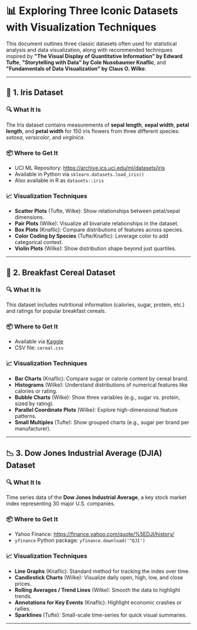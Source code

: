 # 📊 Exploring Three Iconic Datasets with Visualization Techniques

This document outlines three classic datasets often used for statistical analysis and data visualization, along with recommended techniques inspired by **"The Visual Display of Quantitative Information" by Edward Tufte**, **"Storytelling with Data" by Cole Nussbaumer Knaflic**, and **"Fundamentals of Data Visualization" by Claus O. Wilke**.

---

## 🌸 1. Iris Dataset

### 🔍 What It Is

The Iris dataset contains measurements of **sepal length**, **sepal width**, **petal length**, and **petal width** for 150 iris flowers from three different species: _setosa_, _versicolor_, and _virginica_.

### 📦 Where to Get It

- UCI ML Repository: https://archive.ics.uci.edu/ml/datasets/iris
- Available in Python via `sklearn.datasets.load_iris()`
- Also available in R as `datasets::iris`

### 📈 Visualization Techniques

- **Scatter Plots** (Tufte, Wilke): Show relationships between petal/sepal dimensions.
- **Pair Plots** (Wilke): Visualize all bivariate relationships in the dataset.
- **Box Plots** (Knaflic): Compare distributions of features across species.
- **Color Coding by Species** (Tufte/Knaflic): Leverage color to add categorical context.
- **Violin Plots** (Wilke): Show distribution shape beyond just quartiles.

---

## 🥣 2. Breakfast Cereal Dataset

### 🔍 What It Is

This dataset includes nutritional information (calories, sugar, protein, etc.) and ratings for popular breakfast cereals.

### 📦 Where to Get It

- Available via [Kaggle](https://www.kaggle.com/crawford/80-cereals)
- CSV file: `cereal.csv`

### 📈 Visualization Techniques

- **Bar Charts** (Knaflic): Compare sugar or calorie content by cereal brand.
- **Histograms** (Wilke): Understand distributions of numerical features like calories or rating.
- **Bubble Charts** (Wilke): Show three variables (e.g., sugar vs. protein, sized by rating).
- **Parallel Coordinate Plots** (Wilke): Explore high-dimensional feature patterns.
- **Small Multiples** (Tufte): Show grouped charts (e.g., sugar per brand per manufacturer).

---

## 📉 3. Dow Jones Industrial Average (DJIA) Dataset

### 🔍 What It Is

Time series data of the **Dow Jones Industrial Average**, a key stock market index representing 30 major U.S. companies.

### 📦 Where to Get It

- Yahoo Finance: https://finance.yahoo.com/quote/%5EDJI/history/
- `yfinance` Python package: `yfinance.download('^DJI')`

### 📈 Visualization Techniques

- **Line Graphs** (Knaflic): Standard method for tracking the index over time.
- **Candlestick Charts** (Wilke): Visualize daily open, high, low, and close prices.
- **Rolling Averages / Trend Lines** (Wilke): Smooth the data to highlight trends.
- **Annotations for Key Events** (Knaflic): Highlight economic crashes or rallies.
- **Sparklines** (Tufte): Small-scale time-series for quick visual summaries.

---
